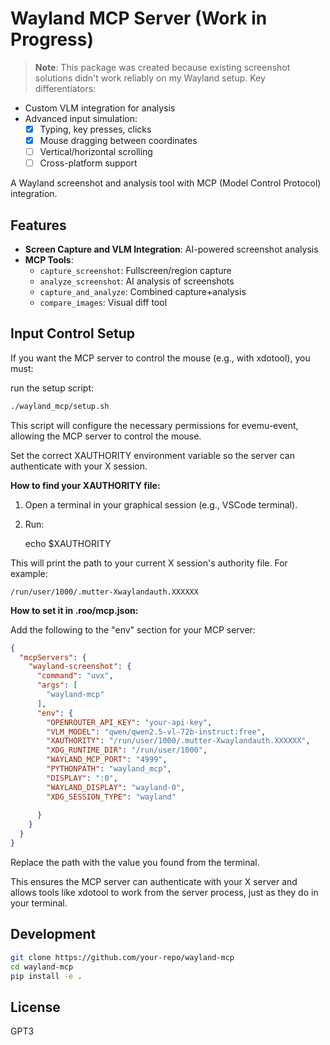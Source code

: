 # Wayland MCP Server (Work in Progress)

> **Note**: This package was created because existing screenshot solutions didn't work reliably on my Wayland setup. Key differentiators:

- Custom VLM integration for analysis
- Advanced input simulation:
  - [x] Typing, key presses, clicks
  - [x] Mouse dragging between coordinates
  - [ ] Vertical/horizontal scrolling
  - [ ] Cross-platform support

A Wayland screenshot and analysis tool with MCP (Model Control Protocol) integration.

## Features

- **Screen Capture and VLM Integration**: AI-powered screenshot analysis
- **MCP Tools**:
  - `capture_screenshot`: Fullscreen/region capture
  - `analyze_screenshot`: AI analysis of screenshots
  - `capture_and_analyze`: Combined capture+analysis
  - `compare_images`: Visual diff tool

## Input Control Setup

If you want the MCP server to control the mouse (e.g., with xdotool), you must:

  run the setup script:

  ```bash
  ./wayland_mcp/setup.sh
  ```

  This script will configure the necessary permissions for evemu-event, allowing the MCP server to control the mouse.

  Set the correct XAUTHORITY environment variable so the server can authenticate with your X session.

**How to find your XAUTHORITY file:**

1. Open a terminal in your graphical session (e.g., VSCode terminal).
2. Run:

    echo $XAUTHORITY

This will print the path to your current X session's authority file. For example:

    /run/user/1000/.mutter-Xwaylandauth.XXXXXX

**How to set it in .roo/mcp.json:**

Add the following to the "env" section for your MCP server:

```json
{
  "mcpServers": {
    "wayland-screenshot": {
      "command": "uvx",
      "args": [
        "wayland-mcp"
      ],
      "env": {
        "OPENROUTER_API_KEY": "your-api-key",
        "VLM_MODEL": "qwen/qwen2.5-vl-72b-instruct:free",
        "XAUTHORITY": "/run/user/1000/.mutter-Xwaylandauth.XXXXXX",
        "XDG_RUNTIME_DIR": "/run/user/1000",
        "WAYLAND_MCP_PORT": "4999",
        "PYTHONPATH": "wayland_mcp",
        "DISPLAY": ":0",
        "WAYLAND_DISPLAY": "wayland-0",
        "XDG_SESSION_TYPE": "wayland"
      
      }
    }
  }
}
```

Replace the path with the value you found from the terminal.

This ensures the MCP server can authenticate with your X server and allows tools like xdotool to work from the server process, just as they do in your terminal.


## Development

```bash
git clone https://github.com/your-repo/wayland-mcp
cd wayland-mcp
pip install -e .
```

## License

GPT3
